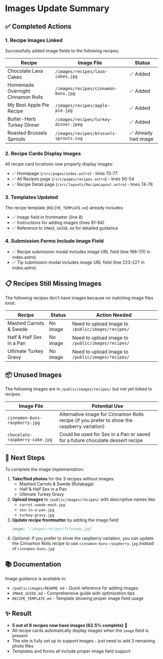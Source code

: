# Images Update Summary

## ✅ Completed Actions

### 1. Recipe Images Linked
Successfully added image fields to the following recipes:

| Recipe | Image File | Status |
|--------|-----------|--------|
| Chocolate Lava Cakes | `/images/recipes/lava-cakes.jpg` | ✅ Added |
| Homemade Overnight Cinnamon Rolls | `/images/recipes/cinnamon-buns.jpg` | ✅ Added |
| My Best Apple Pie Recipe | `/images/recipes/apple-pie.jpg` | ✅ Added |
| Butter-Herb Turkey Dinner | `/images/recipes/turkey-dinner.jpeg` | ✅ Added |
| Roasted Brussels Sprouts | `/images/recipes/brussels-sprouts.svg` | ✅ Already had image |

### 2. Recipe Cards Display Images
All recipe card locations now properly display images:
- ✅ Homepage (`/src/pages/index.astro`) - lines 73-77
- ✅ All Recipes page (`/src/pages/recipes.astro`) - lines 50-54
- ✅ Recipe Detail page (`/src/layouts/RecipeLayout.astro`) - lines 74-78

### 3. Templates Updated
The recipe template (`RECIPE_TEMPLATE.md`) already includes:
- ✅ Image field in frontmatter (line 8)
- ✅ Instructions for adding images (lines 81-84)
- ✅ Reference to `IMAGE_GUIDE.md` for detailed guidance

### 4. Submission Forms Include Image Field
- ✅ Recipe submission modal includes image URL field (line 166-170 in index.astro)
- ✅ Tip submission modal includes image URL field (line 223-227 in index.astro)

## 📋 Recipes Still Missing Images

The following recipes don't have images because no matching image files exist:

| Recipe | Status | Action Needed |
|--------|--------|---------------|
| Mashed Carrots & Swede | No image | Need to upload image to `/public/images/recipes/` |
| Half & Half Sex in a Pan | No image | Need to upload image to `/public/images/recipes/` |
| Ultimate Turkey Gravy | No image | Need to upload image to `/public/images/recipes/` |

## 📦 Unused Images

The following images are in `/public/images/recipes/` but not yet linked to recipes:

| Image File | Potential Use |
|-----------|---------------|
| `cinnamon-buns-raspberry.jpg` | Alternative image for Cinnamon Rolls recipe (if you prefer to show the raspberry variation) |
| `chocolate-raspberry-cake.jpg` | Could be used for Sex in a Pan or saved for a future chocolate dessert recipe |

## 🎯 Next Steps

To complete the image implementation:

1. **Take/find photos** for the 3 recipes without images:
   - Mashed Carrots & Swede (Rutabaga)
   - Half & Half Sex in a Pan
   - Ultimate Turkey Gravy
2. **Upload images** to `/public/images/recipes/` with descriptive names like:
   - `carrot-swede-mash.jpg`
   - `sex-in-a-pan.jpg`
   - `turkey-gravy.jpg`
3. **Update recipe frontmatter** by adding the image field:
   ```markdown
   image: "/images/recipes/filename.jpg"
   ```
4. *Optional*: If you prefer to show the raspberry variation, you can update the Cinnamon Rolls recipe to use `cinnamon-buns-raspberry.jpg` instead of `cinnamon-buns.jpg`

## 📚 Documentation

Image guidance is available in:
- `/public/images/README.md` - Quick reference for adding images
- `IMAGE_GUIDE.md` - Comprehensive guide with optimization tips
- `RECIPE_TEMPLATE.md` - Template showing proper image field usage

## ✨ Result

- **5 out of 8 recipes now have images (62.5% complete)** 🎉
- All recipe cards automatically display images when the `image` field is present
- The site is fully set up to support images - just need to add 3 remaining photo files
- Templates and forms all include proper image field support

